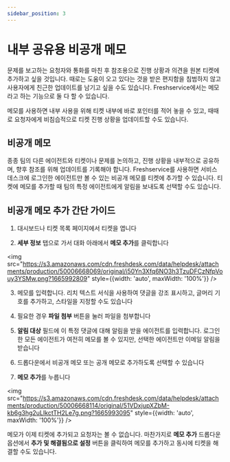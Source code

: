```yaml
---
sidebar_position: 3
---
```


# 내부 공유용 비공개 메모

문제를 보고하는 요청자와 통화를 마친 후 참조용으로 진행 상황과 의견을 원본 티켓에 추가하고 싶을 것입니다. 때로는 도움이 오고 있다는 것을 받은 편지함을 침범하지 않고 사용자에게 친근한 업데이트를 남기고 싶을 수도 있습니다. Freshservice에서는 메모라고 하는 기능으로 둘 다 할 수 있습니다.

메모를 사용하면 내부 사용을 위해 티켓 내부에 바로 포인터를 적어 놓을 수 있고, 때때로 요청자에게 비침습적으로 티켓 진행 상황을 업데이트할 수도 있습니다.

## 비공개 메모

종종 팀의 다른 에이전트와 티켓이나 문제를 논의하고, 진행 상황을 내부적으로 공유하며, 향후 참조를 위해 업데이트를 기록해야 합니다. Freshservice를 사용하면 서비스 데스크에 로그인한 에이전트만 볼 수 있는 비공개 메모를 티켓에 추가할 수 있습니다. 티켓에 메모를 추가할 때 팀의 특정 에이전트에게 알림을 보내도록 선택할 수도 있습니다.

## 비공개 메모 추가 간단 가이드

1. 대시보드나 티켓 목록 페이지에서 티켓을 엽니다

2. **세부 정보** 탭으로 가서 대화 아래에서 **메모 추가**를 클릭합니다

<img src="https://s3.amazonaws.com/cdn.freshdesk.com/data/helpdesk/attachments/production/50006668069/original/i50Yn3Xfq6NO3h3TzuDFCzNfpVouy3YSMw.png?1665992809" style={{width: 'auto', maxWidth: '100%'}} />

3. 메모를 입력합니다. 리치 텍스트 서식을 사용하여 댓글을 강조 표시하고, 글머리 기호를 추가하고, 스타일을 지정할 수도 있습니다

4. 필요한 경우 **파일 첨부** 버튼을 눌러 파일을 첨부합니다

5. **알림 대상** 필드에 이 특정 댓글에 대해 알림을 받을 에이전트를 입력합니다. 로그인한 모든 에이전트가 여전히 메모를 볼 수 있지만, 선택한 에이전트만 이메일 알림을 받습니다

6. 드롭다운에서 비공개 메모 또는 공개 메모로 추가하도록 선택할 수 있습니다

7. **메모 추가**를 누릅니다

<img src="https://s3.amazonaws.com/cdn.freshdesk.com/data/helpdesk/attachments/production/50006668114/original/51VDxjupXZbM-kb6g3hg2uLIkctTH2Le7g.png?1665993095" style={{width: 'auto', maxWidth: '100%'}} />

메모가 이제 티켓에 추가되고 요청자는 볼 수 없습니다. 마찬가지로 **메모 추가** 드롭다운 옵션에서 **추가 및 해결됨으로 설정** 버튼을 클릭하여 메모를 추가하고 동시에 티켓을 해결할 수도 있습니다.